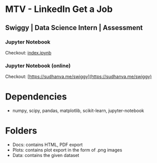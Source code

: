 # MTV - LinkedIn Get a Job 
## Swiggy | Data Science Intern | Assessment

### Jupyter Notebook 

Checkout: [index.ipynb](https://github.com/nsudhanva/swiggy/blob/master/index.ipynb)

### Jupyter Notebook (online)

Checkout: [https://sudhanva.me/swiggy](https://sudhanva.me/swiggy)

# Dependencies
* numpy, scipy, pandas, matplotlib, scikit-learn, jupyter-notebook

# Folders
* Docs: contains HTML, PDF export
* Plots: contains plot export in the form of .png images
* Data: contains the given dataset